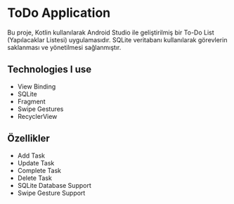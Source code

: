 # ToDo Application
Bu proje, Kotlin kullanılarak Android Studio ile geliştirilmiş bir To-Do List (Yapılacaklar Listesi) uygulamasıdır. SQLite veritabanı kullanılarak görevlerin saklanması ve yönetilmesi sağlanmıştır.

## Technologies I use
- View Binding
- SQLite
- Fragment
- Swipe Gestures 
- RecyclerView

## Özellikler
- Add Task
- Update Task
- Complete Task
- Delete Task
- SQLite Database Support
- Swipe Gesture Support

